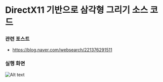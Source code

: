 ﻿# DirectX11 기반으로 삼각형 그리기 소스 코드

### 관련 포스트

* https://blog.naver.com/websearch/221376291511

### 실행 화면

![Alt text](https://blogfiles.pstatic.net/MjAxODEwMTJfMTI4/MDAxNTM5MzM0NjY1MDAy.d7FMpNS83dy3OI7ynqgdheZArDEBCKG8k5pbJVdsCO8g.ZJMk5chVBJujSBgoe4C80kH3q0jMBVRexgbsH92v98Yg.PNG.websearch/DirectX11-%EC%82%BC%EA%B0%81%ED%98%95.png)
